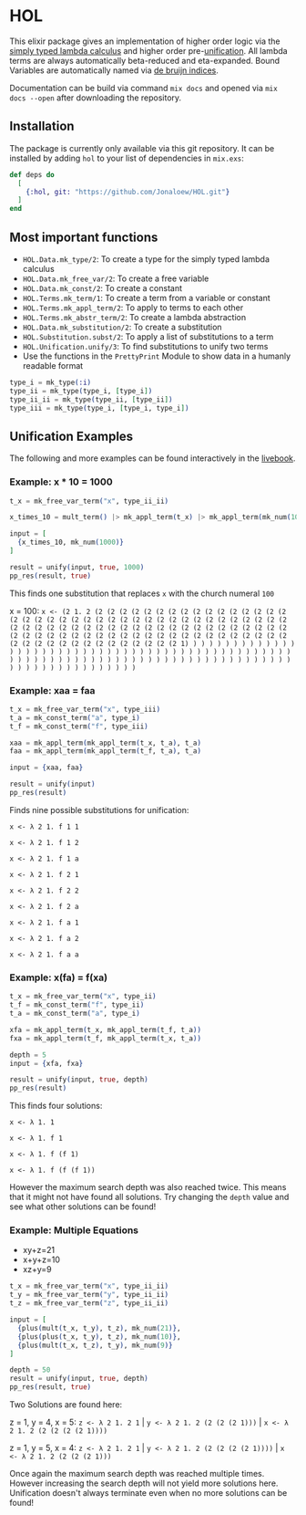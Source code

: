 # HOL

This elixir package gives an implementation of higher order logic via the [simply typed lambda calculus](https://en.wikipedia.org/wiki/Simply_typed_lambda_calculus) and higher order pre-[unification](https://en.wikipedia.org/wiki/Unification_%28computer_science%29#Higher-order_unification). All lambda terms are always automatically beta-reduced and eta-expanded. Bound Variables are automatically named via [de bruijn indices](https://en.wikipedia.org/wiki/De_Bruijn_index).

Documentation can be build via command `mix docs` and opened via `mix docs --open` after downloading the repository.

## Installation

The package is currently only available via this git repository. It can be installed
by adding `hol` to your list of dependencies in `mix.exs`:

```elixir
def deps do
  [
    {:hol, git: "https://github.com/Jonaloew/HOL.git"}
  ]
end
```

## Most important functions

- `HOL.Data.mk_type/2`: To create a type for the simply typed lambda calculus
- `HOL.Data.mk_free_var/2`: To create a free variable
- `HOL.Data.mk_const/2`: To create a constant
- `HOL.Terms.mk_term/1`: To create a term from a variable or constant
- `HOL.Terms.mk_appl_term/2`: To apply to terms to each other
- `HOL.Terms.mk_abstr_term/2`: To create a lambda abstraction
- `HOL.Data.mk_substitution/2`: To create a substitution
- `HOL.Substitution.subst/2`: To apply a list of substitutions to a term
- `HOL.Unification.unify/3`: To find substitutions to unify two terms
- Use the functions in the `PrettyPrint` Module to show data in a humanly readable format

```elixir
type_i = mk_type(:i)
type_ii = mk_type(type_i, [type_i])
type_ii_ii = mk_type(type_ii, [type_ii])
type_iii = mk_type(type_i, [type_i, type_i])
```

## Unification Examples

The following and more examples can be found interactively in the [livebook](unification_examples.livemd).

### Example: x \* 10 = 1000

```elixir
t_x = mk_free_var_term("x", type_ii_ii)

x_times_10 = mult_term() |> mk_appl_term(t_x) |> mk_appl_term(mk_num(10))

input = [
  {x_times_10, mk_num(1000)}
]

result = unify(input, true, 1000)
pp_res(result, true)
```

This finds one substitution that replaces `x` with the church numeral `100`

x = 100: `x <- (2 1. 2 (2 (2 (2 (2 (2 (2 (2 (2 (2 (2 (2 (2 (2 (2 (2 (2 (2 (2 (2 (2 (2 (2 (2 (2 (2 (2 (2 (2 (2 (2 (2 (2 (2 (2 (2 (2 (2 (2 (2 (2 (2 (2 (2 (2 (2 (2 (2 (2 (2 (2 (2 (2 (2 (2 (2 (2 (2 (2 (2 (2 (2 (2 (2 (2 (2 (2 (2 (2 (2 (2 (2 (2 (2 (2 (2 (2 (2 (2 (2 (2 (2 (2 (2 (2 (2 (2 (2 (2 (2 (2 (2 (2 (2 (2 (2 (2 (2 (2 (2 1) ) ) ) ) ) ) ) ) ) ) ) ) ) ) ) ) ) ) ) ) ) ) ) ) ) ) ) ) ) ) ) ) ) ) ) ) ) ) ) ) ) ) ) ) ) ) ) ) ) ) ) ) ) ) ) ) ) ) ) ) ) ) ) ) ) ) ) ) ) ) ) ) ) ) ) ) ) ) ) ) ) ) ) ) ) ) ) ) ) ) ) ) ) ) ) ) ) ) )`

### Example: xaa = faa

```elixir
t_x = mk_free_var_term("x", type_iii)
t_a = mk_const_term("a", type_i)
t_f = mk_const_term("f", type_iii)

xaa = mk_appl_term(mk_appl_term(t_x, t_a), t_a)
faa = mk_appl_term(mk_appl_term(t_f, t_a), t_a)

input = {xaa, faa}

result = unify(input)
pp_res(result)
```

Finds nine possible substitutions for unification:

`x <- λ 2 1. f 1 1`

`x <- λ 2 1. f 1 2`

`x <- λ 2 1. f 1 a`

`x <- λ 2 1. f 2 1`

`x <- λ 2 1. f 2 2`

`x <- λ 2 1. f 2 a`

`x <- λ 2 1. f a 1`

`x <- λ 2 1. f a 2`

`x <- λ 2 1. f a a`

### Example: x(fa) = f(xa)

```elixir
t_x = mk_free_var_term("x", type_ii)
t_f = mk_const_term("f", type_ii)
t_a = mk_const_term("a", type_i)

xfa = mk_appl_term(t_x, mk_appl_term(t_f, t_a))
fxa = mk_appl_term(t_f, mk_appl_term(t_x, t_a))

depth = 5
input = {xfa, fxa}

result = unify(input, true, depth)
pp_res(result)
```

This finds four solutions:

`x <- λ 1. 1 `

`x <- λ 1. f 1`

`x <- λ 1. f (f 1)`

`x <- λ 1. f (f (f 1))`

However the maximum search depth was also reached twice. This means that it might not have found all solutions. Try changing the `depth` value and see what other solutions can be found!

### Example: Multiple Equations

- xy+z=21
- x+y+z=10
- xz+y=9

```elixir
t_x = mk_free_var_term("x", type_ii_ii)
t_y = mk_free_var_term("y", type_ii_ii)
t_z = mk_free_var_term("z", type_ii_ii)

input = [
  {plus(mult(t_x, t_y), t_z), mk_num(21)},
  {plus(plus(t_x, t_y), t_z), mk_num(10)},
  {plus(mult(t_x, t_z), t_y), mk_num(9)}
]

depth = 50
result = unify(input, true, depth)
pp_res(result, true)
```

Two Solutions are found here:

z = 1, y = 4, x = 5: `z <- λ 2 1. 2 1` | `y <- λ 2 1. 2 (2 (2 (2 1)))` | `x <- λ 2 1. 2 (2 (2 (2 (2 1))))`

z = 1, y = 5, x = 4: `z <- λ 2 1. 2 1` | `y <- λ 2 1. 2 (2 (2 (2 (2 1))))` | `x <- λ 2 1. 2 (2 (2 (2 1)))`

Once again the maximum search depth was reached multiple times. However increasing the search depth will not yield more solutions here. Unification doesn't always terminate even when no more solutions can be found!
